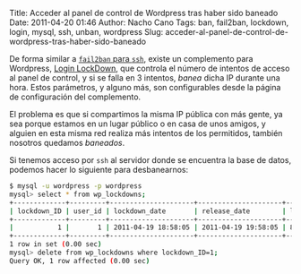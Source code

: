 Title: Acceder al panel de control de Wordpress tras haber sido baneado
Date: 2011-04-20 01:46
Author: Nacho Cano
Tags: ban, fail2ban, lockdown, login, mysql, ssh, unban, wordpress
Slug: acceder-al-panel-de-control-de-wordpress-tras-haber-sido-baneado

De forma similar a [`fail2ban` para `ssh`][fail2ban para ssh], existe un
complemento para Wordpress, [Login LockDown][], que controla el número de
intentos de acceso al panel de control, y si se falla en 3 intentos, _banea_
dicha IP durante una hora. Estos parámetros, y alguno más, son configurables
desde la página de configuración del complemento.

El problema es que si compartimos la misma IP pública con más gente, ya sea
porque estamos en un lugar público o en casa de unos amigos, y alguien en esta
misma red realiza más intentos de los permitidos, también nosotros quedamos
_baneados_.

Si tenemos acceso por `ssh` al servidor donde se encuentra la base de datos,
podemos hacer lo siguiente para desbanearnos:

```bash
$ mysql -u wordpress -p wordpress
mysql> select * from wp_lockdowns;
+-------------+---------+---------------------+---------------------+--------------+
| lockdown_ID | user_id | lockdown_date       | release_date        | lockdown_IP  |
+-------------+---------+---------------------+---------------------+--------------+
|           1 |       1 | 2011-04-19 18:58:05 | 2011-04-19 19:58:05 | 80.58.0.33 |
+-------------+---------+---------------------+---------------------+--------------+
1 row in set (0.00 sec)
mysql> delete from wp_lockdowns where lockdown_ID=1;
Query OK, 1 row affected (0.00 sec)
```

  [fail2ban para ssh]: {filename}/admin/detectando-intrusos-en-ubuntu-maverick-meerkat.md
    "detectando intrusos en ubuntu maverick meerkat"
  [Login LockDown]: http://wordpress.org/extend/plugins/login-lockdown/
    "Login LockDown"
